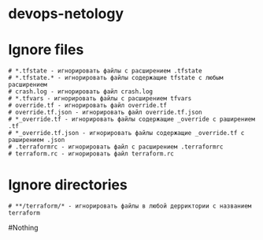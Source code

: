 # devops-netology
# Ignore files
	# *.tfstate - игнорировать файлы с расширением .tfstate
	# *.tfstate.* - игнорировать файлы содержащие tfstate с любым расширением
	# crash.log - игнорировать файл crash.log
	# *.tfvars - игнорировать файлы с расширением tfvars
	# override.tf - игнорировать файл override.tf
	# override.tf.json - игнорировать файл override.tf.json
	# *_override.tf - игнорировать файлы содержащие _override с раширением .tf
	# *_override.tf.json - игнорировать файлы содержащие _override.tf с раширением .json
	# .terraformrc - игнорировать файл с расширением .terraformrc
	# terraform.rc - игнорировать файл terraform.rc
# Ignore directories
	# **/terraform/* - игнорировать файлы в любой дерриктории с названием terraform
#Nothing
